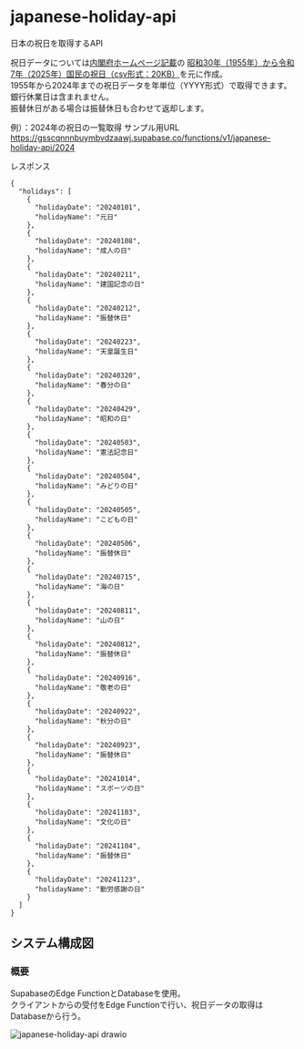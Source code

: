 # japanese-holiday-api
日本の祝日を取得するAPI

祝日データについては[内閣府ホームページ記載](https://www8.cao.go.jp/chosei/shukujitsu/gaiyou.html)の
[昭和30年（1955年）から令和7年（2025年）国民の祝日（csv形式：20KB）](https://www8.cao.go.jp/chosei/shukujitsu/syukujitsu.csv)を元に作成。  
1955年から2024年までの祝日データを年単位（YYYY形式）で取得できます。  
銀行休業日は含まれません。  
振替休日がある場合は振替休日も合わせて返却します。  

例）：2024年の祝日の一覧取得
サンプル用URL
https://gsscqnnnbuymbvdzaawj.supabase.co/functions/v1/japanese-holiday-api/2024

レスポンス

```
{
  "holidays": [
    {
      "holidayDate": "20240101",
      "holidayName": "元日"
    },
    {
      "holidayDate": "20240108",
      "holidayName": "成人の日"
    },
    {
      "holidayDate": "20240211",
      "holidayName": "建国記念の日"
    },
    {
      "holidayDate": "20240212",
      "holidayName": "振替休日"
    },
    {
      "holidayDate": "20240223",
      "holidayName": "天皇誕生日"
    },
    {
      "holidayDate": "20240320",
      "holidayName": "春分の日"
    },
    {
      "holidayDate": "20240429",
      "holidayName": "昭和の日"
    },
    {
      "holidayDate": "20240503",
      "holidayName": "憲法記念日"
    },
    {
      "holidayDate": "20240504",
      "holidayName": "みどりの日"
    },
    {
      "holidayDate": "20240505",
      "holidayName": "こどもの日"
    },
    {
      "holidayDate": "20240506",
      "holidayName": "振替休日"
    },
    {
      "holidayDate": "20240715",
      "holidayName": "海の日"
    },
    {
      "holidayDate": "20240811",
      "holidayName": "山の日"
    },
    {
      "holidayDate": "20240812",
      "holidayName": "振替休日"
    },
    {
      "holidayDate": "20240916",
      "holidayName": "敬老の日"
    },
    {
      "holidayDate": "20240922",
      "holidayName": "秋分の日"
    },
    {
      "holidayDate": "20240923",
      "holidayName": "振替休日"
    },
    {
      "holidayDate": "20241014",
      "holidayName": "スポーツの日"
    },
    {
      "holidayDate": "20241103",
      "holidayName": "文化の日"
    },
    {
      "holidayDate": "20241104",
      "holidayName": "振替休日"
    },
    {
      "holidayDate": "20241123",
      "holidayName": "勤労感謝の日"
    }
  ]
}

```

## システム構成図

### 概要
SupabaseのEdge FunctionとDatabaseを使用。  
クライアントからの受付をEdge Functionで行い、祝日データの取得はDatabaseから行う。  

![japanese-holiday-api drawio](https://github.com/user-attachments/assets/fd024ce7-a2a4-4599-bfcb-725a670d942d)